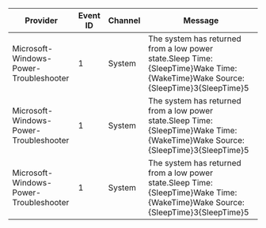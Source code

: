 Provider                                |  Event ID  |  Channel  |  Message
----------------------------------------|------------|-----------|----------------------------------------------------------------------------------------------------------------------------------
Microsoft-Windows-Power-Troubleshooter  |  1         |  System   |  The system has returned from a low power state.Sleep Time: {SleepTime}Wake Time: {WakeTime}Wake Source: {SleepTime}3{SleepTime}5
Microsoft-Windows-Power-Troubleshooter  |  1         |  System   |  The system has returned from a low power state.Sleep Time: {SleepTime}Wake Time: {WakeTime}Wake Source: {SleepTime}3{SleepTime}5
Microsoft-Windows-Power-Troubleshooter  |  1         |  System   |  The system has returned from a low power state.Sleep Time: {SleepTime}Wake Time: {WakeTime}Wake Source: {SleepTime}3{SleepTime}5